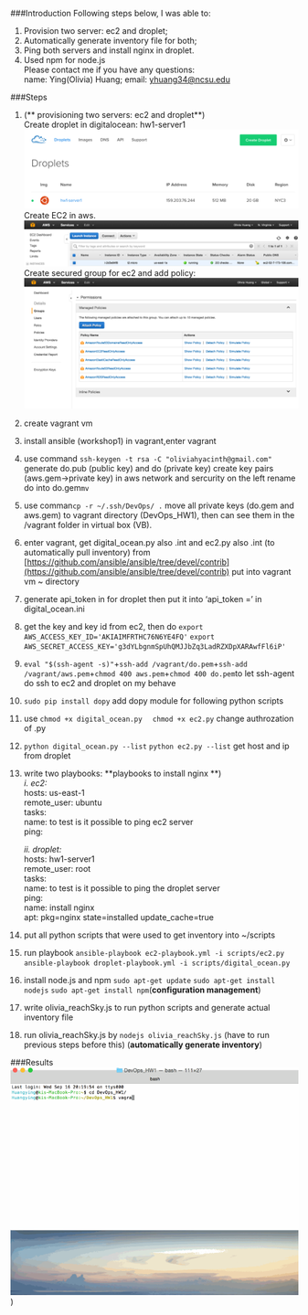 ###Introduction
Following steps below, I was able to:   
1. Provision two server: ec2 and droplet;    
2. Automatically generate inventory file for both;   
3. Ping both servers and install nginx in droplet.   
4. Used npm for node.js    
Please contact me if you have any questions:    
name: Ying(Olivia) Huang;
email: yhuang34@ncsu.edu

###Steps
1. (** provisioning two servers: ec2 and droplet**)     
     Create droplet in digitalocean: hw1-server1
     ![Droplet](droplet.png)
    Create EC2 in aws. 
     ![ec2](ec2.png)
    Create secured group for ec2 and add policy:
    ![Policy](policy.png)
2. create vagrant vm 
3. install ansible (workshop1) in vagrant,enter vagrant 
4. use command `ssh-keygen -t rsa -C "oliviahyacinth@gmail.com"`
generate do.pub (public key) and do (private key)
    create key pairs (aws.gem->private key) in aws network and sercurity on the left
    rename do into do.gem`mv`
5. use comman`cp -r ~/.ssh/DevOps/ .` move all private keys (do.gem and aws.gem) to vagrant directory (DevOps_HW1), then can see them in the /vagrant folder in virtual box (VB).
6. enter vagrant, get digital_ocean.py also .int and ec2.py also .int (to automatically pull inventory) from [https://github.com/ansible/ansible/tree/devel/contrib](https://github.com/ansible/ansible/tree/devel/contrib) put into vagrant vm ~ directory
7. generate api_token in for droplet then put it into ‘api_token =’ in digital_ocean.ini
8. get the key and key id from ec2, then do `export AWS_ACCESS_KEY_ID='AKIAIMFRTHC76N6YE4FQ'` `export AWS_SECRET_ACCESS_KEY='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'` 
9. `eval "$(ssh-agent -s)"`+`ssh-add /vagrant/do.pem`+`ssh-add /vagrant/aws.pem`+`chmod 400 aws.pem`+`chmod 400 do.pem`to let ssh-agent do ssh to ec2 and droplet on my behave
10. `sudo pip install dopy` add dopy module for following python scripts
11. use `chmod +x digital_ocean.py ` ` chmod +x ec2.py` change authrozation of .py
12. `python digital_ocean.py --list` `python ec2.py --list` get host and ip from droplet
13. write two playbooks: 
**playbooks to install nginx **)      
  *i. ec2:*   
  hosts: us-east-1   
  remote_user: ubuntu   
  tasks:   
  	name: to test is it possible to ping ec2 server   
  ping:            
 
     *ii. droplet:*  
  hosts: hw1-server1   
  remote_user: root   
  tasks:   
  name: to test is it possible to ping the droplet server   
  ping:    
  name: install nginx   
  apt: pkg=nginx state=installed update_cache=true   

14. put all python scripts that were used to get inventory into ~/scripts
15.  run playbook `ansible-playbook ec2-playbook.yml -i scripts/ec2.py` `ansible-playbook droplet-playbook.yml -i scripts/digital_ocean.py`
16.  install node.js and npm    `sudo apt-get update`  `sudo apt-get install nodejs`  `sudo apt-get install npm`(**configuration management**)
17.  write olivia_reachSky.js to run python scripts and generate actual inventory file
18.  run olivia_reachSky.js by `nodejs olivia_reachSky.js` (have to run previous steps before this) (**automatically generate inventory**)         
         
###Results
![result](hw2.gif))

